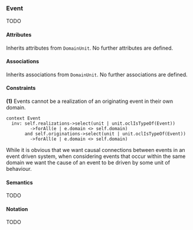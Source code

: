 ### Event

TODO

#### Attributes

Inherits attributes from `DomainUnit`. No further attributes are defined.

#### Associations

Inherits associations from `DomainUnit`. No further associations are defined.

#### Constraints

**(1)** Events cannot be a realization of an originating event in their own domain.

```ocl
context Event
  inv: self.realizations->select(unit | unit.oclIsTypeOf(Event))
         ->forAll(e | e.domain <> self.domain)
       and self.originations->select(unit | unit.oclIsTypeOf(Event))
         ->forAll(e | e.domain <> self.domain)
```

While it is obvious that we want causal connections between events in an event driven system, when considering events that occur within the same domain we want the cause of an event to be driven by some unit of behaviour. 

#### Semantics

TODO

#### Notation

TODO
